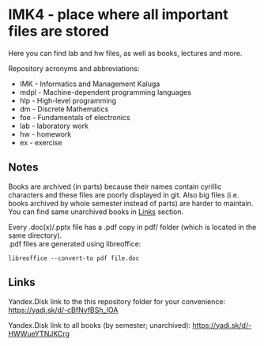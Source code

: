 # IMK4 - place where all important files are stored

Here you can find lab and hw files, as well as books, lectures and more.

Repository acronyms and abbreviations:

* IMK - Informatics and Management Kaluga
* mdpl - Machine-dependent programming languages
* hlp - High-level programming
* dm - Discrete Mathematics
* foe - Fundamentals of electronics
* lab - laboratory work
* hw - homework
* ex - exercise

## Notes

Books are archived (in parts) because their names contain cyrillic
characters and these files are poorly displayed in git. Also big files
(i.e. books archived by whole semester instead of parts) are harder to maintain.
You can find same unarchived books in <a href="#links">Links</a> section.

Every .doc(x)/.pptx file has a .pdf copy in pdf/ folder (which is located
in the same directory).\
.pdf files are generated using libreoffice:

```shell
libreoffice --convert-to pdf file.doc
```

## Links

Yandex.Disk link to the this repository folder for your convenience:
<https://yadi.sk/d/-cBfNyfBSh_lOA>

Yandex.Disk link to all books (by semester; unarchived):
<https://yadi.sk/d/-HWWueYTNJKCrg>
